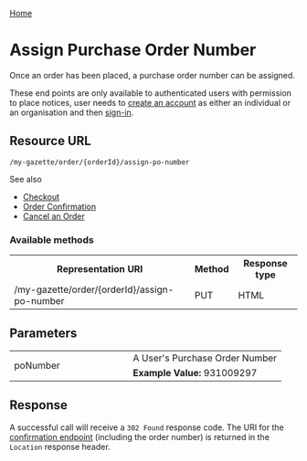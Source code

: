 [Home](../home.md)

# Assign Purchase Order Number #
Once an order has been placed, a purchase order number can be assigned.

These end points are only available to authenticated users with permission to place notices, user needs  to [create an account](../authentication/registration.md) as either an individual or an organisation and then [sign-in](../authentication/sign-in.md).

## Resource URL ##

`/my-gazette/order/{orderId}/assign-po-number`

See also

- [Checkout](../../basket/checkout.md)
- [Order Confirmation](confirm.md)
- [Cancel an Order](cancel.md)

### Available methods ###

<table width=100%>
<tr>
	<th>Representation URI</th>
	<th>Method</th>
	<th>Response type</th>
</tr>
<tr>
	<td>/my-gazette/order/{orderId}/assign-po-number</td>
	<td>PUT</td>
	<td>HTML</td>
</tr>
</table>

## Parameters ##
<table width=100%>
<tr>
<td rowspan=2 style="width:12em">poNumber</td>
<td>A User's Purchase Order Number</td>
</tr>
<tr>
<td><b>Example Value:</b> 931009297</td>
</tr>
</table>

## Response

A successful call will receive a `302 Found` response code. The URI for the [confirmation endpoint](confirm.md) (including the order number) is returned in the `Location` response header.